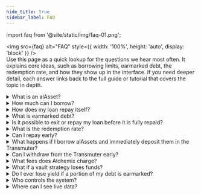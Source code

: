 ```yaml
---
hide_title: true
sidebar_label: FAQ
---
```


import faq from '@site/static/img/faq-01.png';

<img src={faq} alt="FAQ" style={{ width: '100%', height: 'auto', display: 'block' }} />
\
Use this page as a quick lookup for the questions we hear most often. It explains core ideas, such as borrowing limits, earmarked debt, the redemption rate, and how they show up in the interface. If you need deeper detail, each answer links back to the full guide or tutorial that covers the topic in depth.

<details>

<summary>
  What is an alAsset?
</summary>

An alAsset is the synthetic token you borrow from Alchemix.

- alUSD mirrors USDC.
- alETH mirrors ETH.

They track their underlying asset but can trade below, or in rare circumstances above, 1:1 on the open market.

[Learn more about alAssets →](./concepts/alAssets)

</details>

<details>

<summary>How much can I borrow?</summary>

You can borrow up to 90% loan-to-value (LTV) of your deposited collateral. The exact limit is shown on each vault page.

[Learn more about LTV →](./concepts/alAssets#ltv-sensitivity)

</details>

<details>

<summary>How does my loan repay itself?</summary>

Your MYT collateral grows in value as its underlying strategies earn yield. When a redemption occurs, the Transmuter swaps a portion of that collateral, equal in value to the queued alAssets earmarked for your position, and applies the proceeds to your outstanding debt.

Each position has a maturity date, but redemptions can happen earlier or later depending on user activity. Until a redemption takes place, your full collateral balance continues compounding, and your debt remains unchanged unless you choose to borrow more.

[Learn more about Self-Repaying Loans →](./concepts/self-repaying-loans.md)

</details>

<details>

<summary>What is earmarked debt?</summary>

When a redemption cycle begins, the protocol gradually reserves (earmarks) a portion of each open loan based on the borrower’s share of total system debt. This earmarked amount is fixed once assigned for the remainder of the cycle and continues earning yield until settlement. If you choose to repay an earmarked slice early, repayment must be made in MYT.

[Learn more about redemptions →](./concepts/redemption-rate.md)

</details>

<details>

<summary>
  Is it possible to exit or repay my loan before it is fully repaid?
</summary>

Absolutely! Alchemix allows you the flexibility to exit or repay your loan at any time, even before it is fully self-repaid. We offer a self-liquidation feature that can only be triggered by the depositor that enables you to repay outstanding loans by using a portion of your deposited collateral. Once the loan is repaid, you can withdraw the remaining collateral. There are no lock-in periods or penalties at all with Alchemix.

</details>

<details>

<summary>What is the redemption rate?</summary>

TODO

[Learn more about the redemption rate →](./concepts/redemption-rate.md)

</details>

<details>

<summary>Can I repay early?</summary>

Yes. Open the Repay tab in a vault and choose:

- alAsset to clear normal debt.
- MYT to clear earmarked or normal debt.
- ETH or USDC for convenience.

Bundling with the cart icon lets you combine several actions in one transaction.

</details>

<details>

<summary>What happens if I borrow alAssets and immediately deposit them in the Transmuter?</summary>

In this case, you interact with both sides of the system at once:

- **Borrower side** – You mint alAssets and may “pay” a market discount, assuming the alAsset is below 1:1 at the time.
- **Redeemer side** – You lock those alAssets for a fixed return and secure their full value.

Most of the time, the cost and reward cancel out, so the net effect is similar to leaving your collateral idle - if not net-negative due to fees. It can make sense when:

- The term is very short and you prefer a sure 1:1 rate on your loan compared to selling on a DEX, or;
- Liquidity is thin, and the market discount is unusually deep.

[Learn more about the transmuter and market discounts →](./concepts/transmuter.md)

</details>

<details>

<summary>Can I withdraw from the Transmuter early?</summary>

Yes, but an early exit applies a penalty that reduces your return. The pop-up shows the exact amount before you confirm.

[Learn more about early exits →](./tutorials/redeem-alassets#manage-or-close-a-position)

</details>

<details>

<summary>What fees does Alchemix charge?</summary>

TODO

[Learn more about fees →](./concepts/fees.md)

</details>

<details>

<summary>What if a vault strategy loses funds?</summary>

Loss handling is different for each participant:

- **Vault users** – If the MYT backing your collateral drops in value, the protocol can liquidate positions that exceed the liquidation LTV.
- **Transmuter users** – Redemptions continue at 1:1 unless the loss results in bad debt. In that case, you can claim a partial redemption immediately or wait until the bad debt is cleared for full value.

</details>

<details>

<summary>Do I ever lose yield if a portion of my debt is earmarked?</summary>

Never. Earmarked collateral continues to earn you yield until the moment it is redeemed. This delayed settlement creates the temporal advantage, extra yield you would not receive in most other lending platforms.

[Learn more about Temporal Advantage →](./concepts/redemption-rate#temporal-advantage)

</details>

<details>

<summary>Who controls the system?</summary>

TODO

[Learn more about security and permissions →](./newguides/risk-considerations.md)

</details>

<details>

<summary>
  Where can I see live data?
</summary>

Current redemption rate, queued alAssets, vault APRs, and historic term stats are displayed directly in the main dashboard and the Earn page.

[View live data →](https://alchemix.fi/)

</details>
